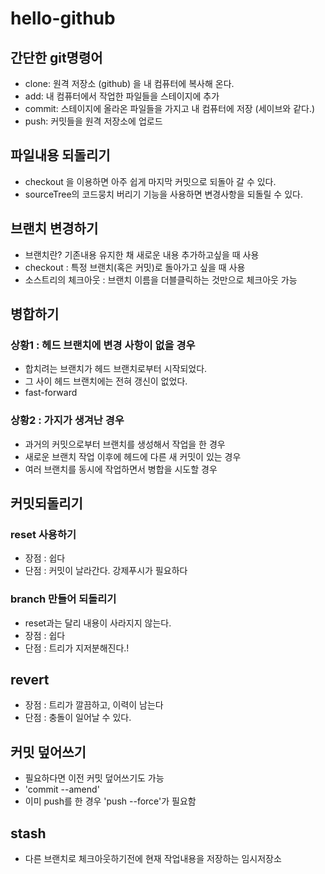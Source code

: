 # hello-github

## 간단한 git명령어

- clone: 원격 저장소 (github) 을 내 컴퓨터에 복사해 온다.
- add: 내 컴퓨터에서 작업한 파일들을 스테이지에 추가
- commit: 스테이지에 올라온 파일들을 가지고 내 컴퓨터에 저장 (세이브와 같다.)
- push: 커밋들을 원격 저장소에 업로드

## 파일내용 되돌리기

- checkout 을 이용하면 아주 쉽게 마지막 커밋으로 되돌아 갈 수 있다.
- sourceTree의 코드뭉치 버리기 기능을 사용하면 변경사항을 되돌릴 수 있다.

## 브랜치 변경하기

- 브랜치란? 기존내용 유지한 채 새로운 내용 추가하고싶을 때 사용
- checkout : 특정 브랜치(혹은 커밋)로 돌아가고 싶을 때 사용
- 소스트리의 체크아웃 : 브랜치 이름을 더블클릭하는 것만으로 체크아웃 가능

## 병합하기

### 상황1 : 헤드 브랜치에 변경 사항이 없을 경우

- 합치려는 브랜치가 헤드 브랜치로부터 시작되었다.
- 그 사이 헤드 브랜치에는 전혀 갱신이 없었다.
- fast-forward

### 상황2 : 가지가 생겨난 경우

- 과거의 커밋으로부터 브랜치를 생성해서 작업을 한 경우
- 새로운 브랜치 작업 이후에 헤드에 다른 새 커밋이 있는 경우
- 여러 브랜치를 동시에 작업하면서 병합을 시도할 경우

## 커밋되돌리기

### reset 사용하기

- 장점 : 쉽다
- 단점 : 커밋이 날라간다. 강제푸시가 필요하다

### branch 만들어 되돌리기

- reset과는 달리 내용이 사라지지 않는다.
- 장점 : 쉽다
- 단점 : 트리가 지저분해진다.!

## revert

- 장점 : 트리가 깔끔하고, 이력이 남는다
- 단점 : 충돌이 일어날 수 있다.

## 커밋 덮어쓰기

- 필요하다면 이전 커밋 덮어쓰기도 가능
- 'commit --amend'
- 이미 push를 한 경우 'push --force'가 필요함

## stash

- 다른 브랜치로 체크아웃하기전에 현재 작업내용을 저장하는 임시저장소
